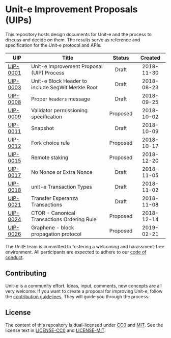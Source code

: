 # Unit-e Improvement Proposals (UIPs)

This repository hosts design documents for Unit-e and the process to discuss and
decide on them. The results serve as reference and specification for the Unit-e
protocol and APIs.

| UIP | Title | Status | Created |
|---|---|:---:|:---:|
|[UIP-0001](https://github.com/dtr-org/uips/blob/master/UIP-0001.md)|Unit-e Improvement Proposal (UIP) Process|Draft|2018-11-30|
|[UIP-0003](https://github.com/dtr-org/uips/blob/master/UIP-0003.md)|Unit-e Block Header to include SegWit Merkle Root|Draft|2018-08-23|
|[UIP-0008](https://github.com/dtr-org/uips/blob/master/UIP-0008.md)|Proper `headers` message|Draft|2018-09-25|
|[UIP-0009](https://github.com/dtr-org/uips/blob/master/UIP-0009.md)|Validator permissioning specification|Proposed|2018-10-02|
|[UIP-0011](https://github.com/dtr-org/uips/blob/master/UIP-0011.md)|Snapshot|Draft|2018-10-09|
|[UIP-0012](https://github.com/dtr-org/uips/blob/master/UIP-0012.md)|Fork choice rule|Proposed|2018-10-17|
|[UIP-0015](https://github.com/dtr-org/uips/blob/master/UIP-0015.md)|Remote staking|Proposed|2018-12-20|
|[UIP-0017](https://github.com/dtr-org/uips/blob/master/UIP-0017.md)|No Nonce or Extra Nonce|Draft|2018-11-05|
|[UIP-0018](https://github.com/dtr-org/uips/blob/master/UIP-0018.md)|unit-e Transaction Types|Draft|2018-11-02|
|[UIP-0021](https://github.com/dtr-org/uips/blob/master/UIP-0021.md)|Transfer Esperanza Transactions|Draft|2018-11-08|
|[UIP-0024](https://github.com/dtr-org/uips/blob/master/UIP-0024.md)|CTOR - Canonical Transactions Ordering Rule|Proposed|2018-12-14|
|[UIP-0026](https://github.com/dtr-org/uips/blob/master/UIP-0026.md)|Graphene - block propagation protocol|Proposed|2019-02-21|

The UnitE team is committed to fostering a welcoming and harassment-free
environment. All participants are expected to adhere to our [code of
conduct](CODE_OF_CONDUCT.md).

## Contributing

Unit-e is a community effort. Ideas, input, comments, new concepts are all very
welcome. If you want to create a proposal for improving Unit-e, follow the
[contribution guidelines](CONTRIBUTING.md). They will guide you through the
process.

## License

The content of this repository is dual-licensed under
[CC0](https://creativecommons.org/publicdomain/zero/1.0/) and
[MIT](https://opensource.org/licenses/MIT). See the license text in
[LICENSE-CC0](LICENSE-CC0) and [LICENSE-MIT](LICENSE-MIT).
